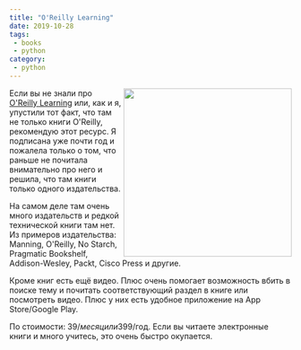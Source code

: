 ```yaml
---
title: "O'Reilly Learning"
date: 2019-10-28
tags:
 - books
 - python
category:
 - python
---
```



<img align="right" src="https://raw.githubusercontent.com/natenka/natenka.github.io/master/assets/images/oreilly_learning.jpg" width="300">

Если вы не знали про [O'Reilly Learning](https://learning.oreilly.com/) или, как и я, упустили тот факт, что там не только книги O'Reilly, рекомендую этот ресурс. Я подписана уже почти год и пожалела только о том, что раньше не почитала внимательно про него и решила, что там книги только одного издательства.

На самом деле там очень много издательств и редкой технической книги там нет. Из примеров издательства: Manning, O'Reilly, No Starch, Pragmatic Bookshelf, Addison-Wesley, Packt, Cisco Press и другие.

Кроме книг есть ещё видео. Плюс очень помогает возможность вбить в поиске тему и почитать соответствующий раздел в книге или посмотреть видео. Плюс у них есть удобное приложение на App Store/Google Play.

По стоимости: 39$/месяц или 399$/год. Если вы читаете электронные книги и много учитесь, это очень быстро окупается.
